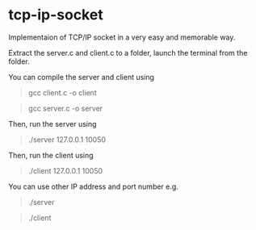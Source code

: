 # tcp-ip-socket
Implementaion of TCP/IP socket in a very easy and memorable way.

Extract the server.c and client.c to a folder, launch the terminal from the folder.

You can compile the server and client using

> gcc client.c -o client

> gcc server.c -o server

Then, run the server using

> ./server 127.0.0.1 10050

Then, run the client using

> ./client 127.0.0.1 10050

You can use other IP address and port number e.g.

> ./server <IP> <PORT>

> ./client <IP> <PORT>
